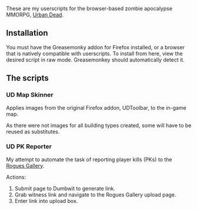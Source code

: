 These are my userscripts for the browser-based zombie apocalypse MMORPG, [Urban Dead](http://www.urbandead.com).

## Installation
You must have the Greasemonky addon for Firefox installed, or a browser that is natively compatible with userscripts.
To install from here, view the desired script in raw mode. Greasemonkey should automatically detect it.

## The scripts

### UD Map Skinner
Applies images from the original Firefox addon, UDToolbar, to the in-game map.

As there were not images for all building types created, some will have to be reused as substitutes.

### UD PK Reporter
My attempt to automate the task of reporting player kills (PKs) to the [Rogues Gallery](http://rg.urbandead.net).

Actions:

1.    Submit page to Dumbwit to generate link.
2.    Grab witness link and navigate to the Rogues Gallery upload page.
3.    Enter link into upload box.

